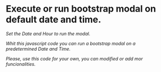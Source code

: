 # Execute or run bootstrap modal on default date and time.

_Set the Date and Hour to run the modal._

_Whit this javascript code you can run a bootstrap modal on a predetermined Date and Time._

_Please, use this code for your own, you can modified or add mor funcionalities._

